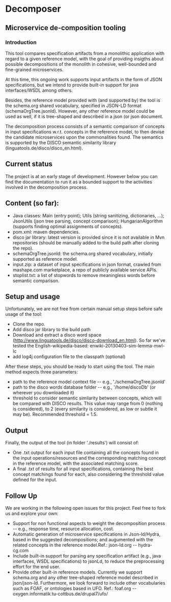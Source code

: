 # Decomposer
## Microservice de-composition tooling
### Introduction
This tool compares specification artifacts from a monolithic application with regard to a given reference model, with the goal of providing insigths about possible decompositions of the monolith in cohesive, well-bounded and fine-grained microservices.

At this time, this ongoing work supports input artifacts in the form of JSON specifications, but we intend to provide built-in support for java interfaces/WSDL among others. 

Besides, the reference model provided with (and supported by) the tool is the schema.org shared vocabulary, specified in JSON-LD format (schemaOrgTree.jsonld). However, any other reference model could be used as well, if it is tree-shaped and described in a json (or json document.

The decomposition process consists of a semantic comparison of concepts in input specifications w.r.t. concepts in the reference model, to then devise the candidate microservices upon the commonalities found. The semantics is supported by the DISCO semantic similarity library (linguatools.de/disco/disco_en.html). 

## Current status
The project is at an early stage of development. However below you can find the documentation to run it as a bounded support to the activities involved in the decomposition process.

## Content (so far):
- Java classes: Main (entry point); Utils (string sanitizing, dictionaries, ...); JsonUtils (json tree parsing, concept comparison); HungarianAlgorithm (supports finding optimal assignments of concepts).
- pom.xml: maven dependencies.
- disco jar library: latest version is provided since it is not available in Mvn repositories (should be manually added to the build path after cloning the repo).
- schemaOrgTree.jsonld: the schema.org shared vocabulary, initially supported as reference model.
- input.zip: a dataset of input specifications in json format, crawled from mashape.com marketplace, a repo of publicly available service APIs.
- stoplist.txt: a list of stopwords to remove meaningless words before semantic comparison.

## Setup and usage
Unfortunately, we are not free from certain manual setup steps before safe usage of the tool:
- Clone the repo.
- Add disco jar library to the build path
- Download and extract a disco word space (http://www.linguatools.de/disco/disco-download_en.html). So far we've tested the English-wikipedia-based: enwiki-20130403-sim-lemma-mwl-lc
- add log4j configuration file to the classpath (optional)

After these steps, you should be ready to start using the tool. The main method expects three parameters:
- path to the reference model context file -- e.g., './schemaOrgTree.jsonld'
- path to the disco words database folder -- e.g., '/home/discoDb' (or wherever you downloaded it)
- threshold to consider semantic similarity between concepts, which will be compared with DISCO results. This value may range from 0 (nothing is considered), to 2 (every similarity is considered, as low or subtle it may be). Recommended threshold = 1.5.

## Output
Finally, the output of the tool (in folder './results') will consist of:
- One .txt output for each input file containing all the concepts found in the input operations/resources and the corresponding matching concept in the reference model, with the associated matching score.
- A final .txt of results for all input specifications, containing the best concept matchings found for each, also considering the threshold value defined for the input.

## Follow Up
We are working in the following open issues for this project. Feel free to fork us and explore your own:
- Support for non functional aspects to weight the decomposition process -- e.g., response time, resource allocation, cost.
- Automatic generation of microservice specifications in Json-ld/Hydra, based in the suggested decompositions; and augumented with the related concepts in the reference model.Ref.: json-ld.org -- hydra-cg.com
- Include built-in support for parsing any specification artifact (e.g., java interfaces, WSDL specifications) to jsonLd, to reduce the preprocessing effort for the end user.
- Provide other built-in reference models. Currently we support schema.org and any other tree-shaped reference model described in json/json-ld. Furthermore, we look forward to include other vocabularies such as FOAF, or ontologies based in UFO. Ref.: foaf.org -- oxygen.informatik.tu-cottbus.de/drupal7/ufo/  
